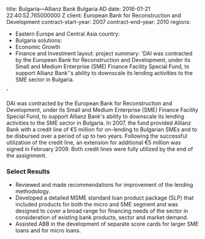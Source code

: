 
title: Bulgaria—Allianz Bank Bulgaria AD
date: 2016-01-21 22:40:52.765000000 Z
client: European Bank for Reconstruction and Development
contract-start-year: 2007
contract-end-year: 2010
regions:
- Eastern Europe and Central Asia
country:
- Bulgaria
solutions:
- Economic Growth
- Finance and Investment
layout: project
summary: 'DAI was contracted by the European Bank for Reconstruction and Development,
  under its Small and Medium Enterprise (SME) Finance Facility Special Fund, to support
  Allianz Bank''s ability to downscale its lending activities to the SME sector in
  Bulgaria.

'


DAI was contracted by the European Bank for Reconstruction and Development, under its Small and Medium Enterprise (SME) Finance Facility Special Fund, to support Allianz Bank's ability to downscale its lending activities to the SME sector in Bulgaria. In 2007, the fund provided Allianz Bank with a credit line of €5 million for on-lending to Bulgarian SMEs and to be disbursed over a period of up to two years. Following the successful utilization of the credit line, an extension for additional €5 million was signed in February 2009. Both credit lines were fully utilized by the end of the assignment.

###  Select Results

* Reviewed and made recommendations for improvement of the lending methodology.
* Developed a detailed MSME standard loan product package (SLP) that included products for both the micro and SME segment and was designed to cover a broad range for financing needs of the sector in consideration of existing bank products, sector and market demand.
* Assisted ABB in the development of separate score cards for larger SME loans and for micro loans.
